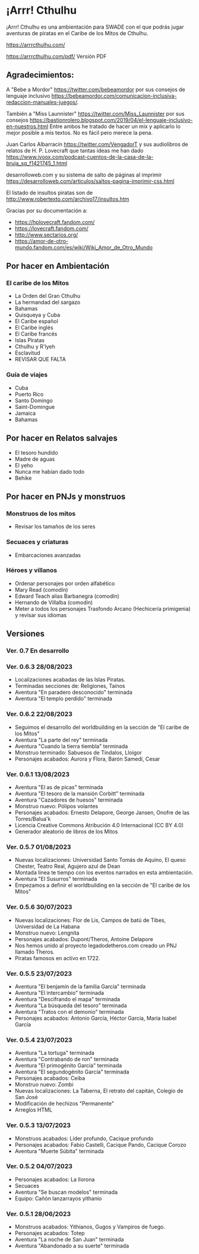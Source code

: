 # ¡Arrr! Cthulhu 
¡Arrr! Cthulhu es una ambientación para SWADE con el que podrás jugar aventuras de piratas en el Caribe de los Mitos de Cthulhu.

https://arrrcthulhu.com/

https://arrrcthulhu.com/pdf/ Versión PDF

## Agradecimientos:

A "Bebe a Mordor" https://twitter.com/bebeamordor por sus consejos de lenguaje inclusivo https://bebeamordor.com/comunicacion-inclusiva-redaccion-manuales-juegos/.

También a "Miss Launnister" https://twitter.com/Miss_Launnister por sus consejos https://bastionrolero.blogspot.com/2019/04/el-lenguaje-inclusivo-en-nuestros.html Entre ambos he tratado de hacer un mix y aplicarlo lo mejor posible a mis textos. No es fácil pero merece la pena.

Juan Carlos Albarracín https://twitter.com/VengadorT y sus audiolibros de relatos de H. P. Lovecraft que tantas ideas me han dado https://www.ivoox.com/podcast-cuentos-de-la-casa-de-la-bruja_sq_f1421745_1.html

desarrolloweb.com y su sistema de salto de páginas al imprimir https://desarrolloweb.com/articulos/saltos-pagina-imprimir-css.html

El listado de insultos piratas son de http://www.robertexto.com/archivo17/insultos.htm

Gracias por su documentación a:
* https://hplovecraft.fandom.com/
* https://lovecraft.fandom.com/
* http://www.sectarios.org/
* https://amor-de-otro-mundo.fandom.com/es/wiki/Wiki_Amor_de_Otro_Mundo

## Por hacer en Ambientación
### El caribe de los Mitos
* La Orden del Gran Cthulhu
* La hermandad del sargazo
* Bahamas
* Quisqueya y Cuba
* El Caribe español
* El Caribe inglés
* El Caribe francés
* Islas Piratas
* Cthulhu y R'lyeh
* Esclavitud
* REVISAR QUE FALTA

### Guía de viajes
* Cuba
* Puerto Rico
* Santo Domingo
* Saint-Domingue
* Jamaica
* Bahamas

## Por hacer en Relatos salvajes
* El tesoro hundido
* Madre de aguas
* El yeho
* Nunca me habían dado todo
* Behike

## Por hacer en PNJs y monstruos

### Monstruos de los mitos
* Revisar los tamaños de los seres

### Secuaces y criaturas
* Embarcaciones avanzadas

### Héroes y villanos
* Ordenar personajes por orden alfabético
* Mary Read (comodín)
* Edward Teach alias Barbanegra (comodín)
* Hernando de Villalba (comodín)
* Meter a todos los personajes Trasfondo Arcano (Hechicería primigenia) y revisar sus idiomas

## Versiones

### Ver. 0.7 En desarrollo

### Ver. 0.6.3 28/08/2023
* Localizaciones acabadas de las Islas Piratas.
* Terminadas secciones de: Religiones, Taínos
* Aventura "En paradero desconocido" terminada
* Aventura "El templo perdido" terminada

### Ver. 0.6.2 22/08/2023
* Seguimos el desarrollo del worldbuilding en la sección de "El caribe de los Mitos"
* Aventura "La parte del rey" terminada
* Aventura "Cuando la tierra tiembla" terminada
* Monstruo terminado: Sabuesos de Tíndalos, Lloigor
* Personajes acabados: Aurora y Flora, Barón Samedí, Cesar

### Ver. 0.6.1 13/08/2023
* Aventura "El as de picas" terminada 
* Aventura "El tesoro de la mansión Corbitt" terminada
* Aventura "Cazadores de huesos" terminada
* Monstruo nuevo: Pólipos volantes
* Personajes acabados: Ernesto Delapore, George Jansen, Onofre de las Torres/Balua'k
* Licencia Creative Commons Atribución 4.0 Internacional (CC BY 4.0)
* Generador aleatorio de libros de los Mitos

### Ver. 0.5.7 01/08/2023
* Nuevas localizaciones: Universidad Santo Tomás de Aquino, El queso Chester, Teatro Real, Agujero azul de Dean
* Montada linea te tiempo con los eventos narrados en esta ambientación.
* Aventura "El Susurros" terminada
* Empezamos a definir el worldbuilding en la sección de "El caribe de los Mitos"

### Ver. 0.5.6 30/07/2023
* Nuevas localizaciones: Flor de Lis, Campos de batú de Tibes, Universidad de La Habana
* Monstruo nuevo: Lengnita
* Personajes acabados: Dupont/Theros, Antoine Delapore
* Nos hemos unido al proyecto legadodetheros.com creado un PNJ llamado Theros.
* Piratas famosos en activo en 1722.

### Ver. 0.5.5 23/07/2023
* Aventura "El benjamín de la familia García" terminada
* Aventura "El intercambio" terminada
* Aventura "Descifrando el mapa" terminada
* Aventura "La búsqueda del tesoro" terminada
* Aventura "Tratos con el demonio" terminada
* Personajes acabados: Antonio García, Héctor García, Maria Isabel García

### Ver. 0.5.4 23/07/2023
* Aventura "La tortuga" terminada
* Aventura "Contrabando de ron" terminada
* Aventura "El primogénito García" terminada
* Aventura "El segundogénito García" terminada
* Personajes acabados: Ceiba
* Monstruo nuevo: Zombi
* Nuevas localizaciones: La Taberna, El retrato del capitán, Colegio de San José
* Modificación de hechizos "Permanente"
* Arreglos HTML

### Ver. 0.5.3 13/07/2023
* Monstruos acabados: Líder profundo, Cacique profundo
* Personajes acabados: Fabio Castelli, Cacique Pando, Cacique Corozo
* Aventura "Muerte Súbita" terminada

### Ver. 0.5.2 04/07/2023
* Personajes acabados: La llorona
* Secuaces
* Aventura "Se buscan modelos" terminada
* Equipo: Cañón lanzarrayos yithanio

### Ver. 0.5.1 28/06/2023
* Monstruos acabados: Yithianos, Gugos y Vampiros de fuego.
* Personajes acabados: Totep
* Aventura "La noche de San Juan" terminada
* Aventura "Abandonado a su suerte" terminada 